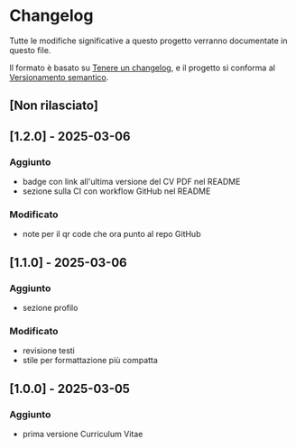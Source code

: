 # Changelog

Tutte le modifiche significative a questo progetto verranno documentate in questo file.

Il formato è basato su [Tenere un changelog](https://keepachangelog.com/en/1.0.0/),
e il progetto si conforma al [Versionamento semantico](https://semver.org/spec/v2.0.0.html).

## [Non rilasciato]

## [1.2.0] - 2025-03-06

### Aggiunto

- badge con link all'ultima versione del CV PDF nel README
- sezione sulla CI con workflow GitHub nel README

### Modificato

- note per il qr code che ora punto al repo GitHub

## [1.1.0] - 2025-03-06

### Aggiunto

- sezione profilo

### Modificato

- revisione testi
- stile per formattazione più compatta

## [1.0.0] - 2025-03-05

### Aggiunto

- prima versione Curriculum Vitae